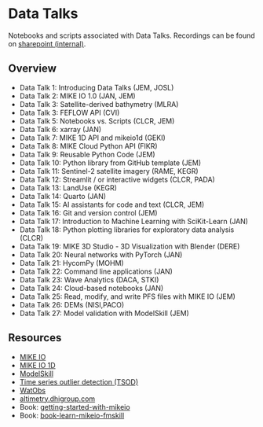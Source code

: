 # Data Talks
Notebooks and scripts associated with Data Talks. Recordings can be found on [sharepoint (internal)](https://dhigroup.sharepoint.com/sites/TechnologyandInnovation/SitePages/DnA-Datatalks.aspx).

## Overview

* Data Talk 1: Introducing Data Talks (JEM, JOSL)
* Data Talk 2: MIKE IO 1.0 (JAN, JEM)
* Data Talk 3: Satellite-derived bathymetry (MLRA)
* Data Talk 3: FEFLOW API (CVI)
* Data Talk 5: Notebooks vs. Scripts (CLCR, JEM)
* Data Talk 6: xarray (JAN)
* Data Talk 7: MIKE 1D API and mikeio1d (GEKI)
* Data Talk 8: MIKE Cloud Python API (FIKR)
* Data Talk 9: Reusable Python Code (JEM)
* Data Talk 10: Python library from GitHub template (JEM)
* Data Talk 11: Sentinel-2 satellite imagery (RAME, KEGR)
* Data Talk 12: Streamlit / or interactive widgets (CLCR, PADA)
* Data Talk 13: LandUse (KEGR)
* Data Talk 14: Quarto (JAN)
* Data Talk 15: AI assistants for code and text (CLCR, JEM)
* Data Talk 16: Git and version control (JEM)
* Data Talk 17: Introduction to Machine Learning with SciKit-Learn (JAN)
* Data Talk 18: Python plotting libraries for exploratory data analysis (CLCR)
* Data Talk 19: MIKE 3D Studio - 3D Visualization with Blender (DERE)
* Data Talk 20: Neural networks with PyTorch (JAN)
* Data Talk 21: HycomPy (MOHM)
* Data Talk 22: Command line applications (JAN)
* Data Talk 23: Wave Analytics (DACA, STKI)
* Data Talk 24: Cloud-based notebooks (JAN)
* Data Talk 25: Read, modify, and write PFS files with MIKE IO (JEM) 
* Data Talk 26: DEMs (NISI,PACO)
* Data Talk 27: Model validation with ModelSkill (JEM)

## Resources 

* [MIKE IO](https://github.com/DHI/mikeio)
* [MIKE IO 1D](https://github.com/DHI/mikeio1d)
* [ModelSkill](https://github.com/DHI/modelskill)
* [Time series outlier detection (TSOD)](https://github.com/DHI/tsod)
* [WatObs](https://github.com/DHI/watobs)
* [altimetry.dhigroup.com](https://altimetry.dhigroup.com)
* Book: [getting-started-with-mikeio](https://dhi.github.io/getting-started-with-mikeio/intro.html)
* Book: [book-learn-mikeio-fmskill](https://dhi.github.io/book-learn-mikeio-fmskill/intro.html)

